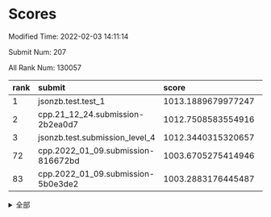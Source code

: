 # Scores

Modified Time: 2022-02-03 14:11:14

Submit Num: 207

All Rank Num: 130057

| rank |               submit               |       score        |       sigma        | pk_num |
| :--- | :--------------------------------- | :----------------- | :----------------- | :----- |
| 1    | jsonzb.test.test_1                 | 1013.1889679977247 | 0.8218083058101617 | 2512   |
| 2    | cpp.21_12_24.submission-2b2ea0d7   | 1012.7508583554916 | 0.7936065252996362 | 2513   |
| 3    | jsonzb.test.submission_level_4     | 1012.3440315320657 | 0.793918641529487  | 2511   |
| 72   | cpp.2022_01_09.submission-816672bd | 1003.6705275414946 | 0.7078344059142023 | 2516   |
| 83   | cpp.2022_01_09.submission-5b0e3de2 | 1003.2883176445487 | 0.7280481895942049 | 2512   |


<details>
<summary>全部</summary>

| rank |                 submit                 |       score        |       sigma        | pk_num |
| :--- | :------------------------------------- | :----------------- | :----------------- | :----- |
| 1    | jsonzb.test.test_1                     | 1013.1889679977247 | 0.8218083058101617 | 2512   |
| 2    | cpp.21_12_24.submission-2b2ea0d7       | 1012.7508583554916 | 0.7936065252996362 | 2513   |
| 3    | jsonzb.test.submission_level_4         | 1012.3440315320657 | 0.793918641529487  | 2511   |
| 4    | gobigger.level_3.submission_level_3_33 | 1011.4788299664059 | 0.7906723686927863 | 2517   |
| 5    | gobigger.level_3.submission_level_3_19 | 1011.3627747121448 | 0.7669831152152382 | 2513   |
| 6    | gobigger.level_3.submission_level_3_13 | 1011.3530457899543 | 0.766719630644333  | 2515   |
| 7    | gobigger.level_3.submission_level_3_30 | 1011.3009655410362 | 0.7767104740496595 | 2514   |
| 8    | gobigger.level_3.submission_level_3_18 | 1011.150975483988  | 0.754673677963579  | 2515   |
| 9    | gobigger.level_3.submission_level_3_9  | 1011.1305334187342 | 0.7738253556325697 | 2514   |
| 10   | gobigger.level_3.submission_level_3_3  | 1011.0725569343143 | 0.780293621865279  | 2514   |
| 11   | gobigger.level_3.submission_level_3_14 | 1010.8730257461885 | 0.7575550286634974 | 2519   |
| 12   | gobigger.level_3.submission_level_3_16 | 1010.7330984119068 | 0.7634774466969355 | 2505   |
| 13   | gobigger.level_3.submission_level_3_17 | 1010.6431969080332 | 0.7719164786905416 | 2509   |
| 14   | gobigger.level_3.submission_level_3_1  | 1010.585456707541  | 0.7574859415334245 | 2508   |
| 15   | gobigger.level_3.submission_level_3_29 | 1010.5131559807504 | 0.7719375574621025 | 2512   |
| 16   | gobigger.level_3.submission_level_3_35 | 1010.5118337866961 | 0.7681695190327679 | 2517   |
| 17   | gobigger.level_3.submission_level_3_31 | 1010.4776677702189 | 0.7701454677509693 | 2515   |
| 18   | gobigger.level_3.submission_level_3_34 | 1010.4573178091448 | 0.77671386076424   | 2517   |
| 19   | gobigger.level_3.submission_level_3_38 | 1010.3658690909763 | 0.7595646280628492 | 2510   |
| 20   | gobigger.level_3.submission_level_3_26 | 1010.3543686993371 | 0.763734317209435  | 2511   |
| 21   | gobigger.level_3.submission_level_3_20 | 1010.3366976664745 | 0.7522236727969476 | 2519   |
| 22   | gobigger.level_3.submission_level_3_36 | 1010.3114327498804 | 0.7746947716095477 | 2513   |
| 23   | gobigger.level_3.submission_level_3_25 | 1010.216337036421  | 0.7527401454641933 | 2511   |
| 24   | gobigger.level_3.submission_level_3_37 | 1010.2100488336932 | 0.7677824084741496 | 2511   |
| 25   | gobigger.level_3.submission_level_3_32 | 1010.1301287016393 | 0.7661728237850923 | 2514   |
| 26   | gobigger.level_3.submission_level_3_10 | 1010.0831315685014 | 0.7760129090415752 | 2514   |
| 27   | gobigger.level_3.submission_level_3_21 | 1010.0462527621047 | 0.7695949358607918 | 2515   |
| 28   | gobigger.level_3.submission_level_3_27 | 1010.0263149721595 | 0.7488493771879456 | 2516   |
| 29   | gobigger.level_3.submission_level_3_12 | 1010.0171374717587 | 0.751507292835979  | 2518   |
| 30   | gobigger.level_3.submission_level_3_0  | 1009.8434625400292 | 0.7756920301800607 | 2511   |
| 31   | gobigger.level_3.submission_level_3_47 | 1009.834241864757  | 0.7552255185514091 | 2516   |
| 32   | gobigger.level_3.submission_level_3_4  | 1009.7757058443361 | 0.7453823364840843 | 2515   |
| 33   | gobigger.level_3.submission_level_3_44 | 1009.7722956192541 | 0.7593859011686772 | 2514   |
| 34   | gobigger.level_3.submission_level_3_7  | 1009.7663744178955 | 0.7704787950547182 | 2517   |
| 35   | gobigger.level_3.submission_level_3_49 | 1009.7133783148071 | 0.762234924403761  | 2512   |
| 36   | gobigger.level_3.submission_level_3_46 | 1009.6937569276171 | 0.7448404821810907 | 2515   |
| 37   | gobigger.level_3.submission_level_3_28 | 1009.6552559369659 | 0.7899737911790085 | 2511   |
| 38   | gobigger.level_3.submission_level_3_22 | 1009.5543108717891 | 0.7598450502834052 | 2511   |
| 39   | gobigger.level_3.submission_level_3_48 | 1009.5131549898556 | 0.7321681987613176 | 2507   |
| 40   | gobigger.level_3.submission_level_3_11 | 1009.447083991464  | 0.7630204676557832 | 2515   |
| 41   | gobigger.level_3.submission_level_3_6  | 1009.364223296962  | 0.7458855510335267 | 2516   |
| 42   | gobigger.level_3.submission_level_3_40 | 1009.349743287872  | 0.7418786922118485 | 2512   |
| 43   | gobigger.level_3.submission_level_3_23 | 1009.3460789681438 | 0.7505911824327323 | 2511   |
| 44   | gobigger.level_3.submission_level_3_41 | 1009.2455704224733 | 0.7446423957686085 | 2513   |
| 45   | gobigger.level_3.submission_level_3_15 | 1009.222183522428  | 0.7301581638188599 | 2512   |
| 46   | gobigger.level_3.submission_level_3_43 | 1009.1907297736658 | 0.7457631513099019 | 2516   |
| 47   | gobigger.level_3.submission_level_3_45 | 1009.1239756498579 | 0.7295473917279587 | 2516   |
| 48   | gobigger.level_3.submission_level_3_39 | 1009.0652991332641 | 0.7458172846435753 | 2514   |
| 49   | gobigger.level_3.submission_level_3_5  | 1009.0051310949217 | 0.7808535366661745 | 2515   |
| 50   | gobigger.level_3.submission_level_3_24 | 1008.7779998059086 | 0.772230211521187  | 2505   |
| 51   | gobigger.level_3.submission_level_3_8  | 1008.7444719489052 | 0.7358784583289775 | 2512   |
| 52   | gobigger.level_3.submission_level_3_2  | 1008.7176086736266 | 0.7407092056766317 | 2515   |
| 53   | gobigger.level_3.submission_level_3_42 | 1008.3235609244877 | 0.7343461161854252 | 2514   |
| 54   | gobigger.level_1.submission_level_1_7  | 1005.0768357176652 | 0.7197815434416277 | 2509   |
| 55   | gobigger.level_1.submission_level_1_5  | 1004.9591125235632 | 0.7349991857809344 | 2513   |
| 56   | gobigger.level_1.submission_level_1_21 | 1004.6954429385611 | 0.707489746689456  | 2511   |
| 57   | gobigger.level_1.submission_level_1_31 | 1004.5717762753848 | 0.7145645371408459 | 2513   |
| 58   | gobigger.level_1.submission_level_1_48 | 1004.420390359552  | 0.7221480675633047 | 2512   |
| 59   | gobigger.level_1.submission_level_1_32 | 1004.3233893766243 | 0.72774891383595   | 2513   |
| 60   | gobigger.level_1.submission_level_1_49 | 1004.3040427729374 | 0.7202281143150687 | 2510   |
| 61   | gobigger.level_1.submission_level_1_15 | 1004.1831316533272 | 0.7126664079791593 | 2516   |
| 62   | gobigger.level_1.submission_level_1_24 | 1004.105270135664  | 0.7134383278705143 | 2514   |
| 63   | gobigger.level_1.submission_level_1_18 | 1004.103549525596  | 0.7252938892279523 | 2515   |
| 64   | gobigger.level_1.submission_level_1_9  | 1004.0067067210364 | 0.7218500767388376 | 2513   |
| 65   | gobigger.level_1.submission_level_1_23 | 1003.9602775512552 | 0.7115162969980122 | 2509   |
| 66   | gobigger.level_1.submission_level_1_45 | 1003.9440842123912 | 0.7212441001562564 | 2509   |
| 67   | gobigger.level_1.submission_level_1_35 | 1003.8842394723257 | 0.7280392379368492 | 2516   |
| 68   | gobigger.level_1.submission_level_1_37 | 1003.8705729677534 | 0.715624921557348  | 2510   |
| 69   | gobigger.level_1.submission_level_1_42 | 1003.8601560110664 | 0.7224187996920629 | 2509   |
| 70   | gobigger.level_1.submission_level_1_10 | 1003.8555751594394 | 0.7263759697436644 | 2512   |
| 71   | gobigger.level_1.submission_level_1_6  | 1003.7432937850957 | 0.7290355962648836 | 2511   |
| 72   | cpp.2022_01_09.submission-816672bd     | 1003.6705275414946 | 0.7078344059142023 | 2516   |
| 73   | gobigger.level_1.submission_level_1_40 | 1003.6481145046093 | 0.7200771357799824 | 2511   |
| 74   | gobigger.level_1.submission_level_1_47 | 1003.6440264179855 | 0.7133052000920982 | 2518   |
| 75   | gobigger.level_1.submission_level_1_1  | 1003.6278080752937 | 0.7198436646211688 | 2513   |
| 76   | gobigger.level_1.submission_level_1_13 | 1003.594207229094  | 0.7234035601357649 | 2508   |
| 77   | gobigger.level_1.submission_level_1_0  | 1003.5439965964324 | 0.7161771475836267 | 2511   |
| 78   | gobigger.level_1.submission_level_1_41 | 1003.3697798383179 | 0.7150739175340177 | 2509   |
| 79   | gobigger.level_1.submission_level_1_4  | 1003.3605632813255 | 0.7255731041541319 | 2515   |
| 80   | gobigger.level_1.submission_level_1_28 | 1003.3262842712995 | 0.7126671061666666 | 2513   |
| 81   | gobigger.level_1.submission_level_1_8  | 1003.3069984698485 | 0.7149050651386032 | 2520   |
| 82   | gobigger.level_1.submission_level_1_16 | 1003.3025127298502 | 0.7239215851346184 | 2515   |
| 83   | cpp.2022_01_09.submission-5b0e3de2     | 1003.2883176445487 | 0.7280481895942049 | 2512   |
| 84   | gobigger.level_1.submission_level_1_39 | 1003.2837935465465 | 0.7180248245864231 | 2516   |
| 85   | gobigger.level_1.submission_level_1_26 | 1003.2609114541201 | 0.7011961563180458 | 2512   |
| 86   | gobigger.level_1.submission_level_1_43 | 1003.2480031199019 | 0.7195874865101688 | 2519   |
| 87   | gobigger.level_1.submission_level_1_34 | 1003.1181950544551 | 0.7195155993971474 | 2515   |
| 88   | gobigger.level_1.submission_level_1_22 | 1003.1082295400504 | 0.7178893227305053 | 2515   |
| 89   | gobigger.level_1.submission_level_1_19 | 1003.0876524199956 | 0.7128134133815489 | 2516   |
| 90   | gobigger.level_1.submission_level_1_36 | 1003.0447370834299 | 0.7068475578540941 | 2513   |
| 91   | gobigger.level_1.submission_level_1_20 | 1003.0323579383925 | 0.7339023761820513 | 2512   |
| 92   | gobigger.level_1.submission_level_1_27 | 1002.9051617455768 | 0.7107583190848953 | 2511   |
| 93   | gobigger.level_1.submission_level_1_12 | 1002.8054144399164 | 0.7116054289007259 | 2509   |
| 94   | gobigger.level_1.submission_level_1_46 | 1002.7888393766265 | 0.7130165750239833 | 2516   |
| 95   | gobigger.level_1.submission_level_1_29 | 1002.7843019605035 | 0.7142445275578446 | 2513   |
| 96   | gobigger.level_1.submission_level_1_3  | 1002.7135863817955 | 0.7134146269941194 | 2508   |
| 97   | gobigger.level_1.submission_level_1_17 | 1002.6139391276791 | 0.7244602950898104 | 2512   |
| 98   | gobigger.level_1.submission_level_1_11 | 1002.613265714115  | 0.7008807160357072 | 2516   |
| 99   | gobigger.level_1.submission_level_1_38 | 1002.4613683190142 | 0.7127416251771004 | 2514   |
| 100  | gobigger.level_1.submission_level_1_30 | 1002.4013431956035 | 0.7213104198419441 | 2518   |
| 101  | gobigger.level_1.submission_level_1_2  | 1002.3616593074128 | 0.7225226609711107 | 2512   |
| 102  | gobigger.level_1.submission_level_1_44 | 1002.3325876494031 | 0.7146831551839271 | 2509   |
| 103  | gobigger.level_1.submission_level_1_14 | 1002.2997527847083 | 0.7121766825151864 | 2512   |
| 104  | gobigger.level_1.submission_level_1_25 | 1002.2427383696578 | 0.7051088112251062 | 2513   |
| 105  | gobigger.level_1.submission_level_1_33 | 1002.0468666128478 | 0.7110648281137691 | 2514   |
| 106  | gobigger.random.submission_random_5    | 997.043304432537   | 0.7110470316455648 | 2517   |
| 107  | gobigger.random.submission_random_12   | 997.0373654796323  | 0.7027696564841291 | 2515   |
| 108  | gobigger.random.submission_random_35   | 996.8090928923538  | 0.7092152704061172 | 2515   |
| 109  | gobigger.random.submission_random_1    | 996.7898861874812  | 0.7131767585354001 | 2516   |
| 110  | gobigger.random.submission_random_18   | 996.7534945177669  | 0.7051922906739696 | 2508   |
| 111  | gobigger.random.submission_random_30   | 996.516199310921   | 0.7087306728843913 | 2513   |
| 112  | gobigger.random.submission_random_8    | 996.5104138811363  | 0.7140442877117317 | 2508   |
| 113  | gobigger.random.submission_random_14   | 996.4756027561618  | 0.7167628279782488 | 2511   |
| 114  | gobigger.random.submission_random_25   | 996.4119406770008  | 0.6998262205489578 | 2516   |
| 115  | gobigger.random.submission_random_33   | 996.3394989040853  | 0.702553715591237  | 2514   |
| 116  | gobigger.random.submission_random_27   | 996.3087806749977  | 0.7188546470518545 | 2511   |
| 117  | gobigger.random.submission_random_6    | 996.2992139613762  | 0.710850461589388  | 2516   |
| 118  | gobigger.random.submission_random_32   | 996.2415057927938  | 0.7185295952304585 | 2517   |
| 119  | gobigger.random.submission_random_38   | 996.0408217295645  | 0.7102110574860487 | 2507   |
| 120  | gobigger.random.submission_random_41   | 995.9784614252706  | 0.7293112213142483 | 2511   |
| 121  | gobigger.random.submission_random_3    | 995.9336026464161  | 0.7092602422304196 | 2514   |
| 122  | gobigger.random.submission_random_7    | 995.905922721114   | 0.7031505346498065 | 2508   |
| 123  | gobigger.random.submission_random_19   | 995.8851943451344  | 0.6976671170612636 | 2513   |
| 124  | gobigger.random.submission_random_28   | 995.8846443484866  | 0.7188379554395814 | 2513   |
| 125  | gobigger.random.submission_random_2    | 995.8799665507249  | 0.718700049286831  | 2513   |
| 126  | gobigger.random.submission_random_9    | 995.8655508837574  | 0.7071268998357768 | 2505   |
| 127  | gobigger.random.submission_random_46   | 995.8252630148446  | 0.7260521285315928 | 2512   |
| 128  | gobigger.random.submission_random_24   | 995.7616108708759  | 0.7110629180011082 | 2515   |
| 129  | gobigger.random.submission_random_37   | 995.7310094344892  | 0.7101921354488242 | 2515   |
| 130  | gobigger.random.submission_random_10   | 995.7088367223865  | 0.7160117822938115 | 2519   |
| 131  | gobigger.random.submission_random_36   | 995.6842566734066  | 0.7085478326947865 | 2514   |
| 132  | gobigger.random.submission_random_39   | 995.6841306413472  | 0.7012179763958956 | 2513   |
| 133  | gobigger.random.submission_random_21   | 995.5790624189077  | 0.719376764904256  | 2512   |
| 134  | gobigger.random.submission_random_31   | 995.5530765267306  | 0.7285827953896699 | 2513   |
| 135  | gobigger.random.submission_random_34   | 995.524390093027   | 0.721851969531019  | 2514   |
| 136  | gobigger.random.submission_random_49   | 995.5000579214975  | 0.7193435982751539 | 2514   |
| 137  | gobigger.random.submission_random_17   | 995.4923029016503  | 0.7005200644005413 | 2516   |
| 138  | gobigger.random.submission_random_48   | 995.4776726544004  | 0.7056609520791431 | 2516   |
| 139  | gobigger.random.submission_random_15   | 995.4708436834175  | 0.7101564956652516 | 2509   |
| 140  | gobigger.random.submission_random_29   | 995.4655935443808  | 0.7134229079404104 | 2517   |
| 141  | gobigger.random.submission_random_4    | 995.4505595806972  | 0.7221463190845105 | 2514   |
| 142  | gobigger.random.submission_random_47   | 995.3851895643012  | 0.7099425143143755 | 2515   |
| 143  | gobigger.random.submission_random_13   | 995.2050801849234  | 0.7021793038121065 | 2513   |
| 144  | gobigger.random.submission_random_45   | 995.1627726203617  | 0.6987805156226207 | 2516   |
| 145  | gobigger.random.submission_random_44   | 995.1373715561214  | 0.7147210223118384 | 2513   |
| 146  | gobigger.random.submission_random_26   | 995.0837774501002  | 0.7098388357956094 | 2514   |
| 147  | gobigger.random.submission_random_23   | 995.0289256876965  | 0.718972106880042  | 2510   |
| 148  | gobigger.random.submission_random_40   | 995.0286261315708  | 0.7139662248128842 | 2514   |
| 149  | gobigger.random.submission_random_0    | 994.9913790188382  | 0.7146126741184488 | 2509   |
| 150  | gobigger.random.submission_random_22   | 994.9715419270293  | 0.7122123680164248 | 2511   |
| 151  | gobigger.random.submission_random_16   | 994.9163289314184  | 0.7226798740082584 | 2512   |
| 152  | gobigger.random.submission_random_20   | 994.9118673065358  | 0.7047555866555503 | 2512   |
| 153  | gobigger.random.submission_random_42   | 994.7954933500943  | 0.7212119870612335 | 2519   |
| 154  | gobigger.random.submission_random_11   | 994.7607336138614  | 0.7208352756691613 | 2516   |
| 155  | gobigger.random.submission_random_43   | 994.6897705166401  | 0.7254868778082836 | 2518   |
| 156  | gobigger.level_2.submission_level_2_2  | 994.2492618758971  | 0.7356567397697491 | 2510   |
| 157  | gobigger.level_2.submission_level_2_20 | 993.7508254705335  | 0.7188676927529665 | 2512   |
| 158  | gobigger.level_2.submission_level_2_31 | 993.2730352996933  | 0.7260764399647047 | 2510   |
| 159  | gobigger.level_2.submission_level_2_1  | 993.2287842699923  | 0.7154861102664101 | 2513   |
| 160  | gobigger.level_2.submission_level_2_25 | 993.1530151491348  | 0.7195015769817268 | 2514   |
| 161  | gobigger.level_2.submission_level_2_36 | 993.115058530416   | 0.7620725938042666 | 2511   |
| 162  | gobigger.level_2.submission_level_2_9  | 992.9998055878518  | 0.7337953424333732 | 2517   |
| 163  | gobigger.level_2.submission_level_2_29 | 992.864561677869   | 0.7341347381942134 | 2511   |
| 164  | gobigger.level_2.submission_level_2_34 | 992.785900089768   | 0.7287707431192575 | 2509   |
| 165  | gobigger.level_2.submission_level_2_18 | 992.7474619848465  | 0.7317977012004034 | 2509   |
| 166  | gobigger.level_2.submission_level_2_22 | 992.7143372549327  | 0.75628421132791   | 2512   |
| 167  | gobigger.level_2.submission_level_2_24 | 992.6700449377579  | 0.7579032720667762 | 2516   |
| 168  | gobigger.level_2.submission_level_2_46 | 992.6156022686889  | 0.7366454518780212 | 2521   |
| 169  | gobigger.level_2.submission_level_2_17 | 992.612566344316   | 0.7373449765650694 | 2511   |
| 170  | gobigger.level_2.submission_level_2_0  | 992.57017654004    | 0.7461673003986664 | 2509   |
| 171  | gobigger.level_2.submission_level_2_48 | 992.536658306177   | 0.7635835188109333 | 2514   |
| 172  | gobigger.level_2.submission_level_2_30 | 992.5169250977673  | 0.7453180185810064 | 2518   |
| 173  | gobigger.level_2.submission_level_2_41 | 992.493542499736   | 0.7417102366769346 | 2512   |
| 174  | gobigger.level_2.submission_level_2_37 | 992.4919531214379  | 0.7347778760480785 | 2510   |
| 175  | gobigger.level_2.submission_level_2_8  | 992.462301603843   | 0.7215501134295123 | 2514   |
| 176  | gobigger.level_2.submission_level_2_11 | 992.4569276497975  | 0.7407715723242161 | 2512   |
| 177  | gobigger.level_2.submission_level_2_40 | 992.3941403315375  | 0.7408306005824483 | 2515   |
| 178  | gobigger.level_2.submission_level_2_3  | 992.266810479487   | 0.749244853116868  | 2512   |
| 179  | gobigger.level_2.submission_level_2_14 | 992.2351862846292  | 0.7517771421509147 | 2511   |
| 180  | gobigger.level_2.submission_level_2_39 | 992.1921180260372  | 0.7481019743257306 | 2510   |
| 181  | gobigger.level_2.submission_level_2_27 | 992.0192632152393  | 0.7396007303630968 | 2517   |
| 182  | gobigger.level_2.submission_level_2_13 | 992.0141930565622  | 0.7430730835880357 | 2517   |
| 183  | gobigger.level_2.submission_level_2_35 | 992.01251000745    | 0.7556758105908413 | 2513   |
| 184  | gobigger.level_2.submission_level_2_6  | 991.8962626481997  | 0.7397738285088171 | 2514   |
| 185  | gobigger.level_2.submission_level_2_5  | 991.8821296609714  | 0.7293094465200471 | 2512   |
| 186  | gobigger.level_2.submission_level_2_7  | 991.6910588748055  | 0.760890495755892  | 2514   |
| 187  | gobigger.level_2.submission_level_2_44 | 991.6820004509299  | 0.7510043930140733 | 2515   |
| 188  | gobigger.level_2.submission_level_2_43 | 991.6706020284112  | 0.7350036262777916 | 2512   |
| 189  | gobigger.level_2.submission_level_2_12 | 991.6449796039262  | 0.7575208036975298 | 2509   |
| 190  | gobigger.level_2.submission_level_2_42 | 991.5954336037904  | 0.7441137475037192 | 2517   |
| 191  | gobigger.level_2.submission_level_2_47 | 991.5593718190638  | 0.7460624026204521 | 2515   |
| 192  | gobigger.level_2.submission_level_2_19 | 991.54440156673    | 0.7357942665702406 | 2509   |
| 193  | gobigger.level_2.submission_level_2_45 | 991.4210813287882  | 0.7636482691717202 | 2521   |
| 194  | gobigger.level_2.submission_level_2_33 | 991.2634852457247  | 0.728827073284187  | 2512   |
| 195  | gobigger.level_2.submission_level_2_15 | 991.2615785291754  | 0.7828051028641895 | 2513   |
| 196  | gobigger.level_2.submission_level_2_16 | 991.1319715125097  | 0.7479303055123684 | 2515   |
| 197  | gobigger.level_2.submission_level_2_10 | 991.1129126949963  | 0.7626903541588296 | 2510   |
| 198  | gobigger.level_2.submission_level_2_4  | 991.1082552659897  | 0.7395345892977563 | 2510   |
| 199  | gobigger.level_2.submission_level_2_23 | 991.034456853543   | 0.7630917999167077 | 2514   |
| 200  | gobigger.level_2.submission_level_2_49 | 990.9002451700562  | 0.7771057257012219 | 2512   |
| 201  | gobigger.level_2.submission_level_2_28 | 990.8798453940717  | 0.7638059615294731 | 2508   |
| 202  | gobigger.level_2.submission_level_2_21 | 990.8245236240493  | 0.7557585556527349 | 2517   |
| 203  | gobigger.level_2.submission_level_2_32 | 990.777660719096   | 0.737994838663764  | 2515   |
| 204  | gobigger.level_2.submission_level_2_26 | 990.7472447636965  | 0.7685655102597143 | 2520   |
| 205  | gobigger.level_2.submission_level_2_38 | 990.0909709979475  | 0.7827356233370608 | 2516   |
| 206  | gobigger.none.submission_none_1        | 975.5299130326871  | 1.5189947154978187 | 2513   |
| 207  | gobigger.none.submission_none_0        | 975.4071593351586  | 1.5182022286252161 | 2514   |

</details>